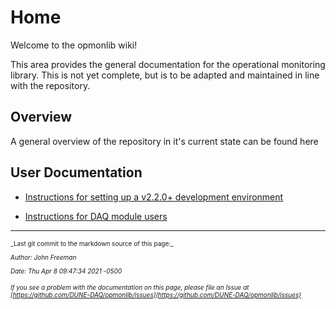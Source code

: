# Home
Welcome to the opmonlib wiki!

This area provides the general documentation for the operational monitoring library. This is not yet complete, but is to be adapted and maintained in line with the repository.

## Overview

A general overview of the repository in it's current state can be found here

## User Documentation


* [Instructions for setting up a v2.2.0+ development environment](https://github.com/DUNE-DAQ/minidaqapp/wiki/Instructions-for-setting-up-a-v2.2.0--to--v2.4.0-development-environment)

* [Instructions for DAQ module users](Instructions-for-DAQ-module-users.md)


-----

<font size="1">
_Last git commit to the markdown source of this page:_


_Author: John Freeman_

_Date: Thu Apr 8 09:47:34 2021 -0500_

_If you see a problem with the documentation on this page, please file an Issue at [https://github.com/DUNE-DAQ/opmonlib/issues](https://github.com/DUNE-DAQ/opmonlib/issues)_
</font>
